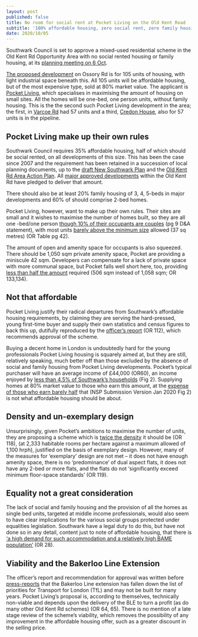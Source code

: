 ```yaml
---
layout: post
published: false
title: No room for social rent at Pocket Living on the Old Kent Road
subtitle: '100% affordable housing, zero social rent, zero family housing'
date: 2020/10/05
---
```

Southwark Council is set to approve a mixed-used residential scheme in the Old Kent Rd Opportunity Area with no social rented housing or family housing, at its [planning meeting on 6 Oct](http://moderngov.southwark.gov.uk/ieListDocuments.aspx?CId=119&MId=6678&Ver=4).

[The proposed development](https://planning.southwark.gov.uk/online-applications/applicationDetails.do?activeTab=documents&keyVal=Q3J511KB03Q00) on Ossory Rd is for 105 units of housing, with light industrial space beneath this.  All 105 units will be affordable housing, but of the most expensive type, sold at 80% market value.  The applicant is [Pocket Living](https://www.pocketliving.com/), which specialises in maximising the amount of housing on small sites.  All the homes will be one-bed, one person units, without family housing.  This is the  the second such Pocket Living development in the area; the first, in [Varcoe Rd](https://planning.southwark.gov.uk/online-applications/applicationDetails.do?keyVal=ZZZV0WKBWR623&activeTab=summary) had 57 units and a third, [Credon House](https://planning.southwark.gov.uk/online-applications/applicationDetails.do?activeTab=documents&keyVal=Q2TJM2KBKZ000), also for 57 units is in the pipeline.

## Pocket Living make up their own rules

Southwark Council requires 35% affordable housing, half of which should be social rented, on all developments of this size.  This has been the case since 2007 and the requirement has been retained in a succession of local planning documents, up to the [draft New Southwark Plan](https://www.southwark.gov.uk/planning-and-building-control/planning-policy-and-transport-policy/new-southwark-plan) and the [Old Kent Rd Area Action Plan](https://www.southwark.gov.uk/planning-and-building-control/planning-policy-and-transport-policy/development-plan/area-action-plans-section/old-kent-road-aap).  All [major approved developments](https://oldkentroad.org.uk/keydevelopments) within the Old Kent Rd have pledged to deliver that amount.

There should also be at least 20% family housing of 3, 4, 5-beds in major developments and 60% of should comprise 2-bed homes.

Pocket Living, however, want to make up their own rules.  Their sites are small and it wishes to maximise the number of homes built, so they are all one -bed/one person [though 10% of their occupants are couples](https://planning.southwark.gov.uk/online-applications/files/49DC49BD88B13B7B1434CD39C64C23BC/pdf/20_AP_0009-DESIGN_AND_ACCESS_STATEMENT_PART_1-830493.pdf) (pg 9 D&A statement), with most units [barely above the minimum size](http://moderngov.southwark.gov.uk/documents/s90901/Report%202-10%20OSSORY%20ROAD%20LONDON%20SE1%205PA.pdf) allowed (37 sq metres) (OR Table pg 42).

The amount of open and amenity space for occupants is also squeezed.  There should be 1,050 sqm private amenity space, Pocket are providing a miniscule 42 sqm.  Developers can compensate for a lack of private space with more communal space, but Pocket falls well short here, too, providing [less than half the amount](http://moderngov.southwark.gov.uk/documents/s90901/Report%202-10%20OSSORY%20ROAD%20LONDON%20SE1%205PA.pdf) required (506 sqm instead of 1,058 sqm; OR 133,134).

## Not that affordable

Pocket Living justify their radical departures from Southwark’s affordable housing requirements, by claiming they are serving the hard-pressed, young first-time buyer and supply their own statistics and census figures to back this up, dutifully reproduced by the [officer’s report](http://moderngov.southwark.gov.uk/documents/s90901/Report%202-10%20OSSORY%20ROAD%20LONDON%20SE1%205PA.pdf) (OR 112), which recommends approval of the scheme.

Buying a decent home in London is undoubtedly hard for the young professionals Pocket Living housing is squarely aimed at, but they are still, relatively speaking, much better off than those excluded by the absence of social and family housing from Pocket Living developments.  Pocket’s typical purchaser will have an average income of £44,000 (OR60), an income enjoyed by [less than 4.5% of Southwark’s households](https://www.southwark.gov.uk/assets/attach/11656/NSP01-New-Southwark-Plan-Submission-Version-Proposed-Modifications-for-Examination.pdf) (Fig 2).   Supplying homes at 80% market value to those who earn this amount, at the [expense of those who earn barely half](https://www.southwark.gov.uk/assets/attach/11656/NSP01-New-Southwark-Plan-Submission-Version-Proposed-Modifications-for-Examination.pdf) that (NSP Submission Version Jan 2020 Fig 2) is not what affordable housing should be about.

## Density and un-exemplary design

Unsurprisingly, given Pocket’s ambitions to maximise the number of units, they are proposing a scheme which is [twice the density](http://moderngov.southwark.gov.uk/documents/s90901/Report%202-10%20OSSORY%20ROAD%20LONDON%20SE1%205PA.pdf) it should be (OR 118), (at 2,333 habitable rooms per hectare against a maximum allowed of 1,100 hrph), justified on the basis of exemplary design.  However, many of the measures for ‘exemplary’ design are not met – it does not have enough amenity space, there is no ‘predominance’ of dual aspect flats, it does not have any 2-bed or more flats, and the flats do not ‘significantly exceed minimum floor-space standards’ (OR 119).

## Equality not a great consideration

The lack of social and family housing and the provision of all the homes as single bed units, targeted at middle income professionals, would also seem to have clear implications for the various social groups protected under equalities legislation.  Southwark have a legal duty to do this, but have not done so in any detail, content just to note of affordable housing, that there is [‘a high demand for such accommodation and a relatively high BAME population’](http://moderngov.southwark.gov.uk/documents/s90901/Report%202-10%20OSSORY%20ROAD%20LONDON%20SE1%205PA.pdf) (0R 28).

## Viability and the Bakerloo Line Extension

The officer’s report and recommendation for approval was written before [press-reports](https://www.london-se1.co.uk/news/view/10413) that the Bakerloo Line extension has fallen down the list of priorities for Transport for London (TfL) and may not be built for many years.  Pocket Living’s proposal is, according to themselves, technically non-viable and depends upon the delivery of the BLE to turn a profit (as do many other Old Kent Rd schemes) (OR 64, 65). There is no mention of a late stage review of the scheme’s viability, which removes the possibility of any improvement in the affordable housing offer, such as a greater discount in the selling price.











